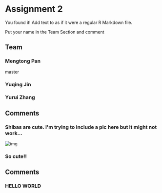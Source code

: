 # Assignment 2

You found it!  Add text to as if it were a regular R Markdown file.

Put your name in the Team Section and comment

## Team
### Mengtong Pan 
master
### Yuqing Jin

### Yurui Zhang


## Comments
### Shibas are cute. I'm trying to include a pic here but it might not work...
![img](https://i.imgur.com/OfbWJEA.png)

### So cute!!


## Comments
### HELLO WORLD
